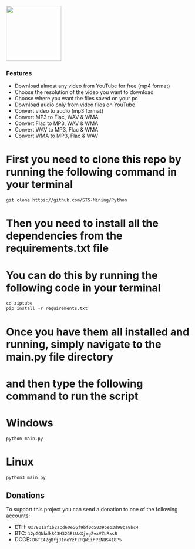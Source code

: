 <img src="https://github.com/STS-Mining/Python/blob/main/ziptube/assets/images/logo.png" width="150">

### Features

- Download almost any video from YouTube for free (mp4 format)
- Choose the resolution of the video you want to download
- Choose where you want the files saved on your pc
- Download audio only from video files on YouTube
- Convert video to audio (mp3 format)
- Convert MP3 to Flac, WAV & WMA
- Convert Flac to MP3, WAV & WMA
- Convert WAV to MP3, Flac & WMA
- Convert WMA to MP3, Flac & WAV

# First you need to clone this repo by running the following command in your terminal

```console
git clone https://github.com/STS-Mining/Python
```

# Then you need to install all the dependencies from the requirements.txt file

# You can do this by running the following code in your terminal

```console
cd ziptube
pip install -r requirements.txt
```

# Once you have them all installed and running, simply navigate to the main.py file directory

# and then type the following command to run the script

# Windows

```console
python main.py
```

# Linux

```console
python3 main.py
```

## Donations

To support this project you can send a donation to one of the following accounts:

- ETH: `0x7801af1b2acd60e56f9bf0d5039beb3d99ba8bc4`
- BTC: `12pGQNkdk8C3H32GBtUzXjxgZvxVZLRxsB`
- DOGE: `D6TE4ZgBfjJ1neYztZFQWiihPZNBS418P5`
